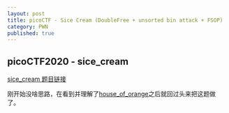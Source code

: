 ```yaml
---
layout: post
title: picoCTF - Sice Cream (DoubleFree + unsorted bin attack + FSOP)
category: PWN
published: true
---
```


## picoCTF2020 - sice_cream

[sice_cream 题目链接](https://play.picoctf.org/practice/challenge/55?category=6&page=1)

刚开始没啥思路，在看到并理解了[house_of_orange](../2021-01-02-how2heap_house_of_orange)之后就回过头来把这题做了。

